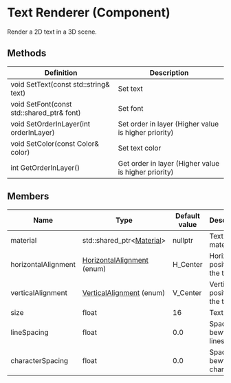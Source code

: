 # Text Renderer (Component)

Render a 2D text in a 3D scene.

## Methods
| Definition | Description |
|-|-|
void SetText(const std::string& text) | Set text
void SetFont(const std::shared_ptr<Font>& font) | Set font
void SetOrderInLayer(int orderInLayer) | Set order in layer (Higher value is higher priority)
void SetColor(const Color& color) | Set text color
int GetOrderInLayer() | Get order in layer (Higher value is higher priority)

## Members
| Name | Type | Default value | Description |
|-|-|-|-|
material | std::shared_ptr\<[Material](https://github.com/Fewnity/Xenity-Engine/blob/crossplatform/Doc/Graphics/material.md)> | nullptr | Text's material
horizontalAlignment | [HorizontalAlignment](https://github.com/Fewnity/Xenity-Engine/blob/crossplatform/Doc/Graphics/UI/text_alignments.md) (enum) | H_Center | Horizontal position of the text
verticalAlignment | [VerticalAlignment](https://github.com/Fewnity/Xenity-Engine/blob/crossplatform/Doc/Graphics/UI/text_alignments.md) (enum) | V_Center | Vertical position of the text
size | float | 16 | Text's size
lineSpacing | float | 0.0 | Space bewteen lines
characterSpacing | float | 0.0 | Space bewteen characters
